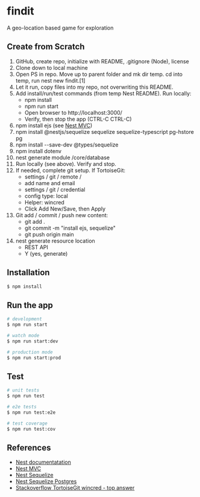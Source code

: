# findit
A geo-location based game for exploration

## Create from Scratch

1. GitHub, create repo, initialize with README, .gitignore (Node), license
2. Clone down to local machine
3. Open PS in repo. Move up to parent folder and mk dir temp. cd into temp, run nest new findit.[1]
4. Let it run, copy files into my repo, not overwriting this README.
5. Add install/run/test commands (from temp Nest README). Run locally: 
    - npm install
    - npm run start
    - Open browser to http://localhost:3000/
    - Verify, then stop the app (CTRL-C CTRL-C)
6. npm install ejs (see [Nest MVC](https://docs.nestjs.com/techniques/mvc))
7. npm install @nestjs/sequelize sequelize sequelize-typescript pg-hstore pg
8. npm install --save-dev @types/sequelize
9. npm install dotenv 
10. nest generate module /core/database
11. Run locally (see above). Verify and stop.
12. If needed, complete git setup. If TortoiseGit:
    - settings / git / remote / 
    - add name and email
    - settings / git / credential
    - config type: local
    - Helper: wincred
    - Click Add New/Save, then Apply
13. Git add / commit / push new content:
    - git add .
    - git commit -m "install ejs, sequelize"
    - git push origin main
14. nest generate resource location
    - REST API
    - Y (yes, generate)



## Installation

```bash
$ npm install
```

## Run the app

```bash
# development
$ npm run start

# watch mode
$ npm run start:dev

# production mode
$ npm run start:prod
```

## Test

```bash
# unit tests
$ npm run test

# e2e tests
$ npm run test:e2e

# test coverage
$ npm run test:cov
```

## References

- [Nest documentatation](https://docs.nestjs.com/)
- [Nest MVC](https://docs.nestjs.com/techniques/mvc)
- [Nest Sequelize](https://docs.nestjs.com/techniques/database#sequelize-integration)
- [Nest Sequelize Postgres](https://www.freecodecamp.org/news/build-web-apis-with-nestjs-beginners-guide/)
- [Stackoverflow TortoiseGit wincred - top answer](https://stackoverflow.com/questions/14000173/tortoisegit-save-user-authentication-credentials)
